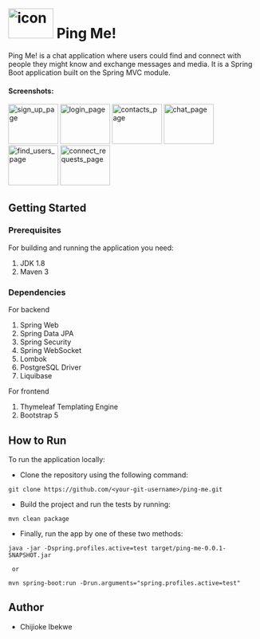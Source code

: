 # <img src="https://ping-me-resources.s3.us-east-2.amazonaws.com/ping-me-icon-1.png" alt="icon" width="90" height="60"> Ping Me!
Ping Me! is a chat application where users could find and connect with people they might know and exchange messages and media. It is a Spring Boot application built on the Spring MVC module.
#### Screenshots: 
<img src="https://ping-me-resources.s3.us-east-2.amazonaws.com/screenshots/signup_page.png" alt="sign_up_page" width="100" height="80">   
<img src="https://ping-me-resources.s3.us-east-2.amazonaws.com/screenshots/login_page.png" alt="login_page" width="100" height="80">
<img src="https://ping-me-resources.s3.us-east-2.amazonaws.com/screenshots/contacts_page.png" alt="contacts_page" width="100" height="80">
<img src="https://ping-me-resources.s3.us-east-2.amazonaws.com/screenshots/chat_page.png" alt="chat_page" width="100" height="80">
<img src="https://ping-me-resources.s3.us-east-2.amazonaws.com/screenshots/findusers_page.png" alt="find_users_page" width="100" height="80">
<img src="https://ping-me-resources.s3.us-east-2.amazonaws.com/screenshots/request_page.png" alt="connect_requests_page" width="100" height="80">

## Getting Started
### Prerequisites
For building and running the application you need:
1. JDK 1.8
2. Maven 3

### Dependencies
For backend
1. Spring Web
2. Spring Data JPA
3. Spring Security
4. Spring WebSocket
5. Lombok
6. PostgreSQL Driver
7. Liquibase

For frontend
1. Thymeleaf Templating Engine
2. Bootstrap 5

## How to Run
To run the application locally:
- Clone the repository using the following command:
```
git clone https://github.com/<your-git-username>/ping-me.git
```
- Build the project and run the tests by running:
```
mvn clean package
```
- Finally, run the app by one of these two methods:
```
java -jar -Dspring.profiles.active=test target/ping-me-0.0.1-SNAPSHOT.jar
  
 or
  
mvn spring-boot:run -Drun.arguments="spring.profiles.active=test"
```

## Author
- Chijioke Ibekwe


